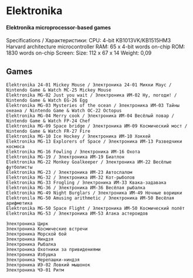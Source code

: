 # Elektronika
#### Elektronika microprocessor-based games

Specifications / Характеристики:
CPU: 4-bit KB1013VK/KB1515HM3 Harvard architecture microcontroller
RAM: 65 x 4-bit words on-chip
ROM: 1830 words on-chip
Screen:
Size: 112 х 67 х 14
Weight: 0,09

## Games
````
Elektronika 24-01 Mickey Mouse / Электроника 24-01 Микки Маус / Nintendo Game & Watch MC-25 Mickey Mouse
Elektronika MG-02 Just you wait / Электроника ИМ-02 Ну, погоди! / Nintendo Game & Watch EG-26 Egg
Elektronika MG-03 Mysteries of the ocean / Электроника ИМ-03 Тайны океана / Nintendo Game & Watch OC-22 Octopus
Elektronika MG-04 Merry cook / Электроника ИМ-04 Весёлый повар / Nintendo Game & Watch FP-24 Chef
Elektronika MG-09 Space bridge / Электроника ИМ-09 Космический мост / Nintendo Game & Watch FR-27 Fire
Elektronika MG-10 Ice Hockey / Электроника ИМ-10 Хоккей
Elektronika MG-13 Explorers of Space / Электроника ИМ-13 Разведчики космоса
Elektronika MG-16 Fowling / Электроника ИМ-16 Охота
Elektronika MG-19 / Электроника ИМ-19 Биатлон
Elektronika MG-22 Monkey Goalkeeper / Электроника ИМ-22 Весёлые футболисты
Elektronika MG-23 / Электроника ИМ-23 Автослалом
Elektronika MG-32 / Электроника ИМ-32 Кот-рыболов
Elektronika MG-33 Frogling / Электроника ИМ-33 Квака-задавака
Elektronika MG-36 / Электроника ИМ-36 Весёлая рыбалка
Elektronika MG-49 Night Burglars / Электроника ИМ-49 Ночные воришки
Elektronila MG-50 Amusing arithmetic / Электроника ИМ-50 Весёлая арифметика
Elektronika MG-50 Space Flight / Электроника ИМ-50 Космический полёт
Elektronika MG-53 / Электроника ИМ-53 Атака астероидов
````
````
Электроника Цирк
Электроника Космические встречи
Электроника Морской бой
Электроника Ниндзя
Электроника Рыбалка
Электроника Охотники за привидениями
Электроника Избушка
Электроника Черепашки-ниндзя
Электроника ИЭ-02 Ловкий мышонок
Электроника ЧЭ-01 Ритм
````
